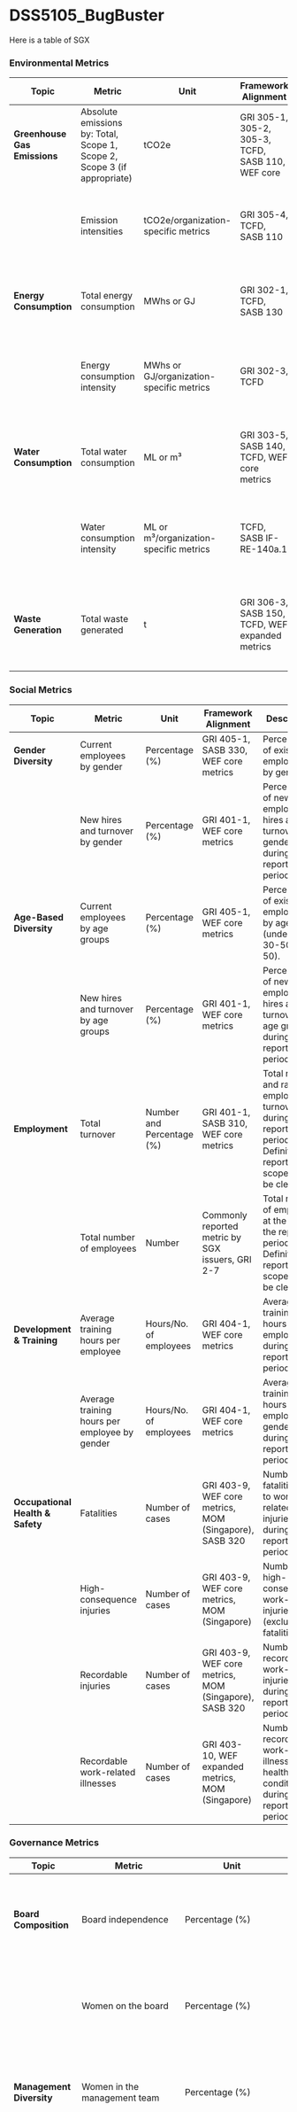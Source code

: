 # DSS5105_BugBuster

Here is a table of SGX 
### Environmental Metrics

| Topic                    | Metric                                          | Unit                      | Framework Alignment                                      | Description                                                                                                                                             |
|--------------------------|-------------------------------------------------|---------------------------|-----------------------------------------------------------|---------------------------------------------------------------------------------------------------------------------------------------------------------|
| **Greenhouse Gas Emissions** | Absolute emissions by: Total, Scope 1, Scope 2, Scope 3 (if appropriate) | tCO2e                     | GRI 305-1, 305-2, 305-3, TCFD, SASB 110, WEF core          | Metric tons of carbon dioxide equivalent (tCO2e) of GHG emissions.                                                                                     |
|                          | Emission intensities                           | tCO2e/organization-specific metrics | GRI 305-4, TCFD, SASB 110                                  | Emission intensity ratios per unit of organization-specific metrics.                                                                                   |
| **Energy Consumption**   | Total energy consumption                        | MWhs or GJ                | GRI 302-1, TCFD, SASB 130                                  | Total energy consumption within the organization in MWhs or GJ.                                                                                        |
|                          | Energy consumption intensity                    | MWhs or GJ/organization-specific metrics | GRI 302-3, TCFD                                           | Energy intensity ratios per unit of organization-specific metrics.                                                                                     |
| **Water Consumption**    | Total water consumption                         | ML or m³                  | GRI 303-5, SASB 140, TCFD, WEF core metrics                 | Total water consumption in megalitres or cubic metres across all operations.                                                                           |
|                          | Water consumption intensity                     | ML or m³/organization-specific metrics | TCFD, SASB IF-RE-140a.1                               | Water intensity ratios per unit of organization-specific metrics.                                                                                     |
| **Waste Generation**     | Total waste generated                           | t                         | GRI 306-3, SASB 150, TCFD, WEF expanded metrics             | Total weight of waste generated in metric tons, with relevant waste composition information.                                                           |


### Social Metrics

| Topic                        | Metric                                      | Unit                      | Framework Alignment                                      | Description                                                                                                                                             |
|------------------------------|---------------------------------------------|---------------------------|-----------------------------------------------------------|---------------------------------------------------------------------------------------------------------------------------------------------------------|
| **Gender Diversity**         | Current employees by gender                 | Percentage (%)            | GRI 405-1, SASB 330, WEF core metrics                     | Percentage of existing employees by gender.                                                                                                             |
|                              | New hires and turnover by gender            | Percentage (%)            | GRI 401-1, WEF core metrics                               | Percentage of new employee hires and turnover by gender during the reporting period.                                                                    |
| **Age-Based Diversity**      | Current employees by age groups             | Percentage (%)            | GRI 405-1, WEF core metrics                               | Percentage of existing employees by age group (under 30, 30-50, over 50).                                                                               |
|                              | New hires and turnover by age groups        | Percentage (%)            | GRI 401-1, WEF core metrics                               | Percentage of new employee hires and turnover by age group during the reporting period.                                                                 |
| **Employment**               | Total turnover                              | Number and Percentage (%) | GRI 401-1, SASB 310, WEF core metrics                     | Total number and rate of employee turnover during the reporting period. Definition of reporting scope should be clear.                                  |
|                              | Total number of employees                   | Number                    | Commonly reported metric by SGX issuers, GRI 2-7          | Total number of employees at the end of the reporting period. Definition of reporting scope should be clear.                                            |
| **Development & Training**   | Average training hours per employee         | Hours/No. of employees    | GRI 404-1, WEF core metrics                               | Average training hours per employee during the reporting period.                                                                                        |
|                              | Average training hours per employee by gender | Hours/No. of employees    | GRI 404-1, WEF core metrics                               | Average training hours per employee by gender during the reporting period.                                                                              |
| **Occupational Health & Safety** | Fatalities                                  | Number of cases           | GRI 403-9, WEF core metrics, MOM (Singapore), SASB 320   | Number of fatalities due to work-related injuries during the reporting period.                                                                          |
|                              | High-consequence injuries                    | Number of cases           | GRI 403-9, WEF core metrics, MOM (Singapore)             | Number of high-consequence work-related injuries (excluding fatalities).                                                                                 |
|                              | Recordable injuries                          | Number of cases           | GRI 403-9, WEF core metrics, MOM (Singapore), SASB 320   | Number of recordable work-related injuries during the reporting period.                                                                                 |
|                              | Recordable work-related illnesses            | Number of cases           | GRI 403-10, WEF expanded metrics, MOM (Singapore)        | Number of recordable work-related illnesses or health conditions during the reporting period.                                                           |


### Governance Metrics


| Topic                 | Metric                      | Unit          | Source                                                 | Description                                                                                                                   |
|-----------------------|-----------------------------|---------------|--------------------------------------------------------|-------------------------------------------------------------------------------------------------------------------------------|
| **Board Composition**  | Board independence          | Percentage (%)| GRI 102-22, GRI 2-9, WEF core metrics                  | The number of independent board directors as a percentage of all directors.                                                  |
|                       | Women on the board          | Percentage (%)| GRI 102-22, GRI 2-9, GRI 405-1, WEF core metrics       | The number of female board directors as a percentage of all directors.                                                       |
| **Management Diversity** | Women in the management team | Percentage (%)| GRI 102-22, GRI 2-9, GRI 405-1, WEF core metrics, SASB 330 | The number of female senior management as a percentage of senior management.                                                  |
| **Ethical Behaviour**  | Anti-corruption disclosures | Discussion and number | GRI 205-1, GRI 205-2, and GRI 205-3                | Disclosures based on GRI’s anti-corruption standards (205-1, 205-2, and 205-3).                                              |
|                       | Anti-corruption training for employees | Number and Percentage (%)| GRI 205-2, WEF core metrics                | Number and percentage of employees who received anti-corruption training during the reporting period.                         |
| **Certifications**    | List of relevant certifications | List       | Commonly reported metric by SGX issuers                | List all sustainability or ESG-related certifications (e.g., ISO 45000 family, BCA Green Building, LEED, ENERGY STAR).        |
| **Alignment with Frameworks** | Alignment with GRI/TCFD/SASB/SGX-ST Listing Rules | N/A            | SGX-ST Listing Rules (Mainboard) 711A and 711B, Practice Note 7.6; SGX-ST Listing Rules (Catalist) 711A and 711B | Use recognized frameworks for sustainability reporting, providing a description of the extent of framework application.       |
| **Assurance**         | Assurance of sustainability report | Internal/External/None | GRI 2-5, SGX-ST Listing Rules                      | Disclose whether the sustainability report has undergone assurance and specify the scope of external or internal assurance.  |